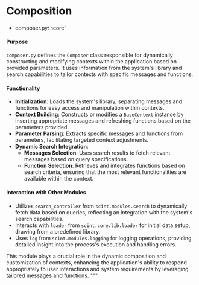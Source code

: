 # Composition

- composer.py` in `core`

#### Purpose
`composer.py` defines the `Composer` class responsible for dynamically constructing and modifying contexts within the application based on provided parameters. It uses information from the system's library and search capabilities to tailor contexts with specific messages and functions.

#### Functionality

- **Initialization**: Loads the system's library, separating messages and functions for easy access and manipulation within contexts.
- **Context Building**: Constructs or modifies a `BaseContext` instance by inserting appropriate messages and refreshing functions based on the parameters provided.
- **Parameter Parsing**: Extracts specific messages and functions from parameters, facilitating targeted context adjustments.
- **Dynamic Search Integration**:
  - **Messages Selection**: Uses search results to fetch relevant messages based on query specifications.
  - **Function Selection**: Retrieves and integrates functions based on search criteria, ensuring that the most relevant functionalities are available within the context.

#### Interaction with Other Modules
- Utilizes `search_controller` from `scint.modules.search` to dynamically fetch data based on queries, reflecting an integration with the system's search capabilities.
- Interacts with `loader` from `scint.core.lib.loader` for initial data setup, drawing from a predefined library.
- Uses `log` from `scint.modules.logging` for logging operations, providing detailed insight into the process's execution and handling errors.

This module plays a crucial role in the dynamic composition and customization of contexts, enhancing the application's ability to respond appropriately to user interactions and system requirements by leveraging tailored messages and functions.
"""
